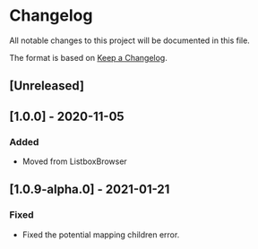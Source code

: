 # Changelog

All notable changes to this project will be documented in this file.

The format is based on [Keep a Changelog](https://keepachangelog.com/en/1.0.0/).

## [Unreleased]

## [1.0.0] - 2020-11-05

### Added

- Moved from ListboxBrowser

## [1.0.9-alpha.0] - 2021-01-21

### Fixed

- Fixed the potential mapping children error.
